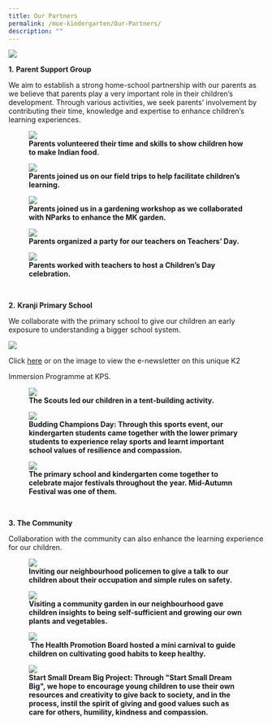 ```yaml
---
title: Our Partners
permalink: /moe-kindergarten/Our-Partners/
description: ""
---
```


![](/images/MOE%20Kindergarten/Our%20Partners/P1.png)  

**1.** **Parent Support Group**

We aim to establish a strong home-school partnership with our parents as we believe that parents play a very important role in their children’s development. Through various activities, we seek parents’ involvement by contributing their time, knowledge and expertise to enhance children’s learning experiences.  



<figure>

<img src="/images/MOE%20Kindergarten/Our%20Partners/P2.jpg">

<figcaption> <strong> Parents volunteered their time and skills to show children how to make Indian food. </strong> </figcaption>

</figure>


<figure>

<img src="/images/MOE%20Kindergarten/Our%20Partners/P3.jpg">

<figcaption> <strong> Parents joined us on our field trips to help facilitate children’s learning. </strong> </figcaption>

</figure>

<figure>

<img src="/images/MOE%20Kindergarten/Our%20Partners/P4.jpg">

<figcaption> <strong> Parents joined us in a gardening workshop as we collaborated with NParks to enhance the MK garden. </strong> </figcaption>

</figure>

<figure>

<img src="/images/MOE%20Kindergarten/Our%20Partners/P5.png">

<figcaption> <strong> Parents organized a party for our teachers on Teachers’ Day. </strong> </figcaption>

</figure>

<figure>

<img src="/images/MOE%20Kindergarten/Our%20Partners/P6.jpg">

<figcaption> <strong> Parents worked with teachers to host a Children’s Day celebration. </strong> </figcaption>

</figure>
 

**2.** **Kranji Primary School**

We collaborate with the primary school to give our children an early exposure to understanding a bigger school system. 

![](/images/MOE%20Kindergarten/Our%20Partners/P7.png)  

Click [here](https://kranjipri-moe-edu-sg-admin.cwp.sg/moe-kindergarten/our-partners/k2-immersion-programme-at-kps) or on the image to view the e-newsletter on this unique K2

Immersion Programme at KPS.

  

  

  

 <figure>

<img src="/images/MOE%20Kindergarten/Our%20Partners/P8.jpg">

<figcaption> <strong> The Scouts led our children in a tent-building activity. </strong> </figcaption>

</figure>

<figure>

<img src="/images/MOE%20Kindergarten/Our%20Partners/P9.jpg">

<figcaption> <strong> Budding Champions Day: Through this sports event, our kindergarten students came together with the lower primary students to experience relay sports and learnt important school values of resilience and compassion. </strong> </figcaption>

</figure>

<figure>

<img src="/images/MOE%20Kindergarten/Our%20Partners/P10.jpg">

<figcaption> <strong> The primary school and kindergarten come together to celebrate major festivals throughout the year. Mid-Autumn Festival was one of them. </strong> </figcaption>

</figure>   

  

**3. The Community**

Collaboration with the community can also enhance the learning experience for our children.

<figure>

<img src="/images/MOE%20Kindergarten/Our%20Partners/P11.jpg">

<figcaption> <strong> Inviting our neighbourhood policemen to give a talk to our children about their occupation and simple rules on safety. </strong> </figcaption>

</figure>

<figure>

<img src="/images/MOE%20Kindergarten/Our%20Partners/P12.jpg">

<figcaption> <strong> Visiting a community garden in our neighbourhood gave children insights to being self-sufficient and growing our own plants and vegetables. </strong> </figcaption>

</figure>

<figure>

<img src="/images/MOE%20Kindergarten/Our%20Partners/P13.jpg">

<figcaption> <strong>  The Health Promotion Board hosted a mini carnival to guide children on cultivating good habits to keep healthy. </strong> </figcaption>

</figure>

<figure>

<img src="/images/MOE%20Kindergarten/Our%20Partners/P14.jpg">

<figcaption> <strong> Start Small Dream Big Project: Through "Start Small Dream Big", we hope to encourage young children to use their own resources and creativity to give back to society, and in the process, instil the spirit of giving and good values such as care for others, humility, kindness and compassion. 

 </strong> </figcaption>

</figure>